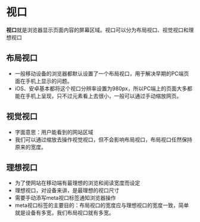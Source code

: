 # 视口
**视口**就是浏览器显示页面内容的屏幕区域。视口可以分为布局视口、视觉视口和理想视口

## 布局视口
- 一般移动设备的浏览器都默认设置了一个布局视口，用于解决早期的PC端页面在手机上显示的问题。
- iOS、安卓基本都将这个视口分辨率设置为980px，所以PC端上的页面大多都能在手机上呈现，只不过元素看上去很小，一般可以通过手动缩放网页。

## 视觉视口
- 字面意思：用户能看到的网站区域
- 我们可以通过缩放去操作视觉视口，但不会影响布局视口，布局视口任然保持原来的宽度。

## 理想视口
- 为了使网站在移动端有最理想的浏览和阅读宽度而设定
- 理想视口，对设备来讲，是最理想的视口尺寸
- 需要手动添写meta视口标签通知浏览器操作
- meta视口标签的主要目的：布局视口的宽度应与理想视口的宽度一致，简单就是设备有多宽，我们布局视口就有多宽。

